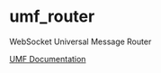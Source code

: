 # umf_router

WebSocket Universal Message Router

[UMF Documentation](docs/UniversalMessagingFormat.md)

